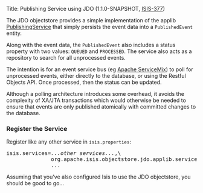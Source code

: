 Title: Publishing Service using JDO (1.1.0-SNAPSHOT, [ISIS-377](https://issues.apache.org/jira/browse/ISIS-377))

The JDO objectstore provides a simple implementation of the applib [PublishingService](../../../core/services/publishing-service.html) that simply persists the event data into a `PublishedEvent` entity.

Along with the event data, the `PublishedEvent` also includes a status property with two values: `QUEUED` and `PROCESSED`.  The service also acts as a repository to search for all unprocessed events.

The intention is for an event service bus (eg [Apache ServiceMix](http://servicemix.apache.org)) to poll for unprocessed events, either directly to the database, or using the Restful Objects API.  Once processed, then the status can be updated.

Although a polling architecture introduces some overhead, it avoids the complexity of XA/JTA transactions which would otherwise be needed to ensure that events are only published atomically with committed changes to the database.

### Register the Service

Register like any other service in `isis.properties`:

<pre>
isis.services=<i>...other services...</i>,\
              org.apache.isis.objectstore.jdo.applib.service.publish.PublishingServiceJdo,\
              ...
</pre>

Assuming that you've also configured Isis to use the JDO objectstore, you should be good to go...